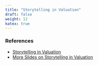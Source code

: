 ```yaml
---
title: "Storytelling in Valuation"
draft: false
weight: 12
katex: true
---
```


### References
- [Storytelling in Valuation](https://www.youtube.com/watch?v=MRS-gMSG2WU&list=PLUkh9m2Borqn8gg0lYSwMZ4ip71pX1TOT&index=14&ab_channel=AswathDamodaran)
- [More Slides on Storytelling in Valuation](https://www.youtube.com/watch?v=mxWJ2MUjChw&list=PLUkh9m2Borqn8gg0lYSwMZ4ip71pX1TOT&index=15&ab_channel=AswathDamodaran)